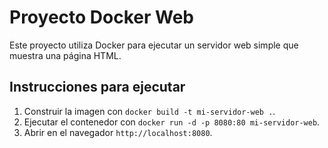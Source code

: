 # Proyecto Docker Web
Este proyecto utiliza Docker para ejecutar un servidor web simple que muestra una página HTML.

## Instrucciones para ejecutar
1. Construir la imagen con `docker build -t mi-servidor-web .`.
2. Ejecutar el contenedor con `docker run -d -p 8080:80 mi-servidor-web`.
3. Abrir en el navegador `http://localhost:8080`.
